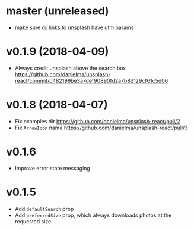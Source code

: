 # master (unreleased)

- make sure _all_ links to unsplash have utm params

# v0.1.9 (2018-04-09)

- Always credit unsplash above the search box https://github.com/danielma/unsplash-react/commit/c482199be3a7def90890fd2a7b8d129cf61c5d06

# v0.1.8 (2018-04-07)

- Fix examples dir https://github.com/danielma/unsplash-react/pull/2
- Fix `ArrowIcon` name https://github.com/danielma/unsplash-react/pull/3

# v0.1.6

- Improve error state messaging

# v0.1.5

- Add `defaultSearch` prop
- Add `preferredSize` prop, which always downloads photos at the requested size
